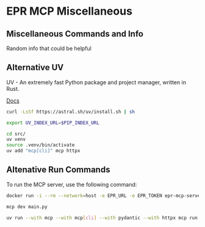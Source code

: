 # EPR MCP Miscellaneous

## Miscellaneous Commands and Info

Random info that could be helpful

## Alternative UV

UV - An extremely fast Python package and project manager, written in Rust.

[Docs](https://docs.astral.sh/uv)

```bash
curl -LsSf https://astral.sh/uv/install.sh | sh
```

```bash
export UV_INDEX_URL=$PIP_INDEX_URL
```

```bash
cd src/
uv venv
source .venv/bin/activate
uv add "mcp[cli]" mcp httpx
```

## Altenative Run Commands

To run the MCP server, use the following command:

```bash 
docker run -i --rm --network=host -e EPR_URL -e EPR_TOKEN epr-mcp-server:latest
```

```bash
mcp dev main.py
```

```bash
uv run --with mcp --with mcp[cli] --with pydantic --with httpx mcp run main.py
```